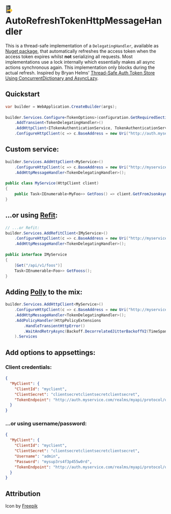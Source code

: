 # ![icon.png](icon.png) AutoRefreshTokenHttpMessageHandler

This is a thread-safe implementation of a `DelegatingHandler`, available as [Nuget package](https://www.nuget.org/packages/AutoRefreshTokenHttpMessageHandler/), that automatically refreshes the access token when the access token expires whilst **not** serializing all requests. Most implementations use a lock internally which essentially makes all async actions synchronous again. This implementation only blocks during the actual refresh. Inspired by Bryan Helms' [Thread-Safe Auth Token Store Using ConcurrentDictionary and AsyncLazy](https://bryanhelms.com/2021/03/29/thread-safe-auth-token-store-using-concurrentdictionary-and-asynclazy.html).

## Quickstart

```c#
var builder = WebApplication.CreateBuilder(args);

builder.Services.Configure<TokenOptions>(configuration.GetRequiredSection("MyClient"))
    .AddTransient<TokenDelegatingHandler>()
    .AddHttpClient<ITokenAuthenticationService, TokenAuthenticationService>()
    .ConfigureHttpClient(c => c.BaseAddress = new Uri("http://auth.myservice.com")).Services
```

## Custom service:
```c#
builder.Services.AddHttpClient<MyService>()
    .ConfigureHttpClient(c => c.BaseAddress = new Uri("http://myservice.com"))
    .AddHttpMessageHandler<TokenDelegatingHandler>();

public class MyService(HttpClient client)
{
    public Task<IEnumerable<MyFoo>> GetFoos() => client.GetFromJsonAsync<IEnumerable<Foo>>("/api/v1/foos");
}
```

## ...or using [Refit](https://github.com/reactiveui/refit):
```c#
// ...or Refit:
builder.Services.AddRefitClient<IMyService>()
    .ConfigureHttpClient(c => c.BaseAddress = new Uri("http://myservice.com"))
    .AddHttpMessageHandler<TokenDelegatingHandler>();

public interface IMyService
{
    [Get("/api/v1/foos")]
    Task<IEnumerable<Foo>> GetFooss();
}
```

## Adding [Polly](https://www.thepollyproject.org/) to the mix:
```c#
builder.Services.AddHttpClient<MyService>()
    .ConfigureHttpClient(c => c.BaseAddress = new Uri("http://myservice.com"))
    .AddHttpMessageHandler<TokenDelegatingHandler>();
    .AddPolicyHandler(HttpPolicyExtensions
        .HandleTransientHttpError()
        .WaitAndRetryAsync(Backoff.DecorrelatedJitterBackoffV2(TimeSpan.FromSeconds(1), 3))
    ).Services
```
## Add options to appsettings:

### Client credentials:
```json
{
  "MyClient": {
    "ClientId": "myclient",
    "ClientSecret": "clientsecretclientsecretclientsecret",
    "TokenEndpoint": "http://auth.myservice.com/realms/myapi/protocol/openid-connect/token"
  }
}
```

### ...or using username/password:
```json
{
  "MyClient": {
    "ClientId": "myclient",
    "ClientSecret": "clientsecretclientsecretclientsecret",
    "Username": "admin",
    "Password": "mysup3rs4f3p455w0rd",
    "TokenEndpoint": "http://auth.myservice.com/realms/myapi/protocol/openid-connect/token"
  }
}
```

## Attribution

Icon by [Freepik](https://www.freepik.com/icon/key_908229)